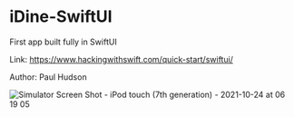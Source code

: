 # iDine-SwiftUI
First app built fully in SwiftUI

Link: https://www.hackingwithswift.com/quick-start/swiftui/

Author: Paul Hudson


![Simulator Screen Shot - iPod touch (7th generation) - 2021-10-24 at 06 19 05](https://user-images.githubusercontent.com/16887846/138591785-abe758fc-6e2e-4178-a491-390432842181.png)
